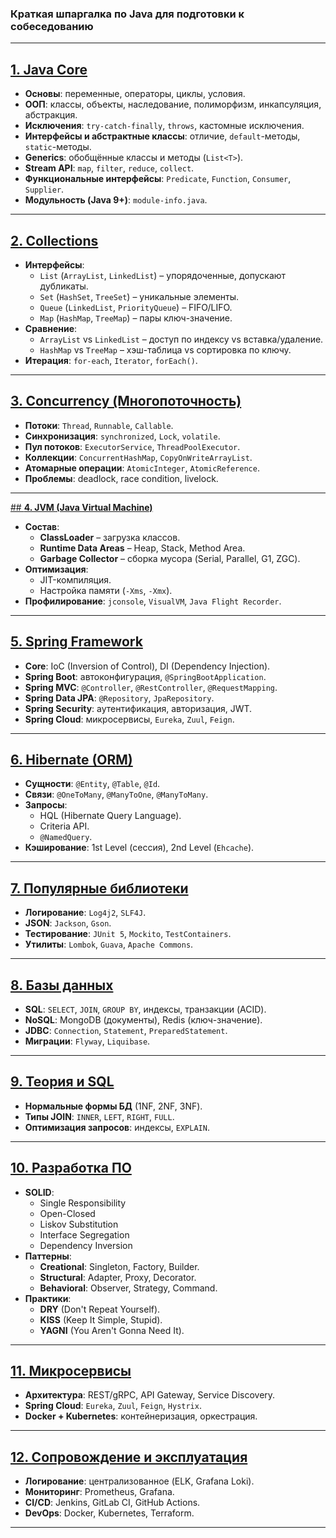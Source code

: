 ### **Краткая шпаргалка по Java для подготовки к собеседованию**

---

## [**1. Java Core**](/docs/1_JavaCore.md)
- **Основы**: переменные, операторы, циклы, условия.
- **ООП**: классы, объекты, наследование, полиморфизм, инкапсуляция, абстракция.
- **Исключения**: `try-catch-finally`, `throws`, кастомные исключения.
- **Интерфейсы и абстрактные классы**: отличие, `default`-методы, `static`-методы.
- **Generics**: обобщённые классы и методы (`List<T>`).
- **Stream API**: `map`, `filter`, `reduce`, `collect`.
- **Функциональные интерфейсы**: `Predicate`, `Function`, `Consumer`, `Supplier`.
- **Модульность (Java 9+)**: `module-info.java`.

---

## [**2. Collections**](/docs/2_JavaCollections.md)
- **Интерфейсы**:
    - `List` (`ArrayList`, `LinkedList`) – упорядоченные, допускают дубликаты.
    - `Set` (`HashSet`, `TreeSet`) – уникальные элементы.
    - `Queue` (`LinkedList`, `PriorityQueue`) – FIFO/LIFO.
    - `Map` (`HashMap`, `TreeMap`) – пары ключ-значение.
- **Сравнение**:
    - `ArrayList` vs `LinkedList` – доступ по индексу vs вставка/удаление.
    - `HashMap` vs `TreeMap` – хэш-таблица vs сортировка по ключу.
- **Итерация**: `for-each`, `Iterator`, `forEach()`.

---

## [**3. Concurrency (Многопоточность)**](/docs/3_JavaConcurrency.md)
- **Потоки**: `Thread`, `Runnable`, `Callable`.
- **Синхронизация**: `synchronized`, `Lock`, `volatile`.
- **Пул потоков**: `ExecutorService`, `ThreadPoolExecutor`.
- **Коллекции**: `ConcurrentHashMap`, `CopyOnWriteArrayList`.
- **Атомарные операции**: `AtomicInteger`, `AtomicReference`.
- **Проблемы**: deadlock, race condition, livelock.

---

[## **4. JVM (Java Virtual Machine)**](/docs/4_JVM.md)
- **Состав**:
    - **ClassLoader** – загрузка классов.
    - **Runtime Data Areas** – Heap, Stack, Method Area.
    - **Garbage Collector** – сборка мусора (Serial, Parallel, G1, ZGC).
- **Оптимизация**:
    - JIT-компиляция.
    - Настройка памяти (`-Xms`, `-Xmx`).
- **Профилирование**: `jconsole`, `VisualVM`, `Java Flight Recorder`.

---

## [**5. Spring Framework**](/docs/5_SpringFramework.md)
- **Core**: IoC (Inversion of Control), DI (Dependency Injection).
- **Spring Boot**: автоконфигурация, `@SpringBootApplication`.
- **Spring MVC**: `@Controller`, `@RestController`, `@RequestMapping`.
- **Spring Data JPA**: `@Repository`, `JpaRepository`.
- **Spring Security**: аутентификация, авторизация, JWT.
- **Spring Cloud**: микросервисы, `Eureka`, `Zuul`, `Feign`.

---

## [**6. Hibernate (ORM)**](/docs/6_Hibernate.md)
- **Сущности**: `@Entity`, `@Table`, `@Id`.
- **Связи**: `@OneToMany`, `@ManyToOne`, `@ManyToMany`.
- **Запросы**:
    - HQL (Hibernate Query Language).
    - Criteria API.
    - `@NamedQuery`.
- **Кэширование**: 1st Level (сессия), 2nd Level (`Ehcache`).

---

## [**7. Популярные библиотеки**](/docs/7_ПопулярныеБиблиотеки.md)
- **Логирование**: `Log4j2`, `SLF4J`.
- **JSON**: `Jackson`, `Gson`.
- **Тестирование**: `JUnit 5`, `Mockito`, `TestContainers`.
- **Утилиты**: `Lombok`, `Guava`, `Apache Commons`.

---

## [**8. Базы данных**](/docs/8_DataBase.md)
- **SQL**: `SELECT`, `JOIN`, `GROUP BY`, индексы, транзакции (ACID).
- **NoSQL**: MongoDB (документы), Redis (ключ-значение).
- **JDBC**: `Connection`, `Statement`, `PreparedStatement`.
- **Миграции**: `Flyway`, `Liquibase`.

---

## [**9. Теория и SQL**](/docs/9_ТеорияБДиSQL.md)
- **Нормальные формы БД** (1NF, 2NF, 3NF).
- **Типы JOIN**: `INNER`, `LEFT`, `RIGHT`, `FULL`.
- **Оптимизация запросов**: индексы, `EXPLAIN`.

---

## [**10. Разработка ПО**](/docs/10_РазработкаПО.md)
- **SOLID**:
    - Single Responsibility
    - Open-Closed
    - Liskov Substitution
    - Interface Segregation
    - Dependency Inversion
- **Паттерны**:
    - **Creational**: Singleton, Factory, Builder.
    - **Structural**: Adapter, Proxy, Decorator.
    - **Behavioral**: Observer, Strategy, Command.
- **Практики**:
    - **DRY** (Don't Repeat Yourself).
    - **KISS** (Keep It Simple, Stupid).
    - **YAGNI** (You Aren't Gonna Need It).

---

## [**11. Микросервисы**](/docs/11_Микросервисы.md)
- **Архитектура**: REST/gRPC, API Gateway, Service Discovery.
- **Spring Cloud**: `Eureka`, `Zuul`, `Feign`, `Hystrix`.
- **Docker + Kubernetes**: контейнеризация, оркестрация.

---

## [**12. Сопровождение и эксплуатация**](/docs/12_Соровождение_и_эксплуатация.md)
- **Логирование**: централизованное (ELK, Grafana Loki).
- **Мониторинг**: Prometheus, Grafana.
- **CI/CD**: Jenkins, GitLab CI, GitHub Actions.
- **DevOps**: Docker, Kubernetes, Terraform.

---